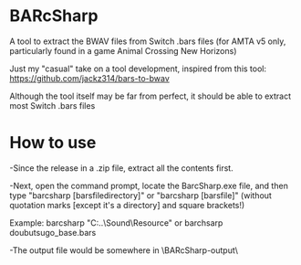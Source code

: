 # BARcSharp
A tool to extract the BWAV files from Switch .bars files (for AMTA v5 only, particularly found in a game Animal Crossing New Horizons)

Just my "casual" take on a tool development, inspired from this tool: https://github.com/jackz314/bars-to-bwav

Although the tool itself may be far from perfect, it should be able to extract most Switch .bars files

# How to use

-Since the release in a .zip file, extract all the contents first.

-Next, open the command prompt, locate the BarcSharp.exe file, and then type "barcsharp [barsfiledirectory]" or "barcsharp [barsfile]" (without quotation marks [except it's a directory] and square brackets!)

Example: barcsharp "C:\..\Sound\Resource\" or barchsarp doubutsugo_base.bars

-The output file would be somewhere in <executablelocation>\\BARcSharp-output\\<barsfilename>
